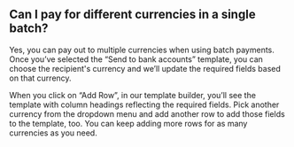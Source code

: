 ## Can I pay for different currencies in a single batch?  
Yes, you can pay out to multiple currencies when using batch payments. Once you’ve selected the “Send to bank accounts” template, you can choose the recipient's currency and we’ll update the required fields based on that currency.

When you click on “Add Row”, in our template builder, you’ll see the template with column headings reflecting the required fields. Pick another currency from the dropdown menu and add another row to add those fields to the template, too. You can keep adding more rows for as many currencies as you need.